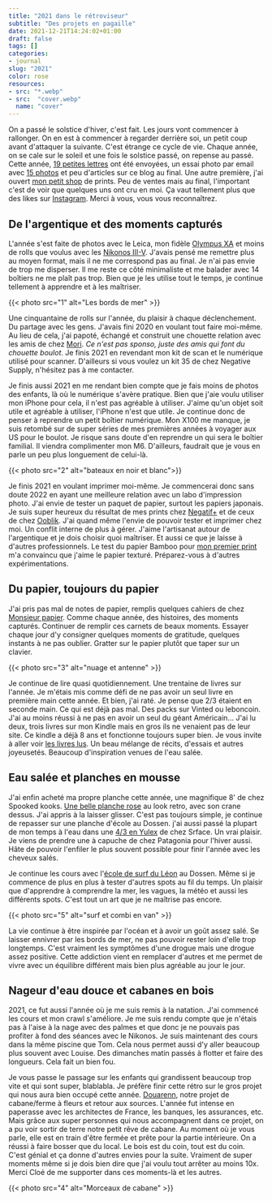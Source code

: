 ```yaml
---
title: "2021 dans le rétroviseur"
subtitle: "Des projets en pagaille"
date: 2021-12-21T14:24:02+01:00
draft: false
tags: []
categories:
- journal
slug: "2021"
color: rose
resources:
- src: "*.webp"
- src:  "cover.webp"
  name: "cover"
---
```


On a passé le solstice d'hiver, c'est fait. Les jours vont commencer à rallonger. On en est à commencer à regarder derrière soi, un petit coup avant d'attaquer la suivante. C'est étrange ce cycle de vie. Chaque année, on se cale sur le soleil et une fois le solstice passé, on repense au passé. Cette année, [19 petites lettres](/bonjour) ont été envoyées, un essai photo par email avec [15 photos](/detail) et peu d'articles sur ce blog au final. Une autre première, j'ai ouvert [mon petit shop](/shop) de prints. Peu de ventes mais au final, l'important c'est de voir que quelques uns ont cru en moi. Ça vaut tellement plus que des likes sur [Instagram](https://instagram.com/bonjouryannick). Merci à vous, vous vous reconnaîtrez. 


## De l'argentique et des moments capturés

L'année s'est faite de photos avec le Leica, mon fidèle [Olympus XA](/olympus-xa) et moins de rolls que voulus avec les [Nikonos III-V](/nikonos-v). J'avais pensé me remettre plus au moyen format, mais il ne me correspond pas au final. Je n'ai pas envie de trop me disperser. Il me reste ce côté minimaliste et me balader avec 14 boîtiers ne me plaît pas trop. Bien que je les utilise tout le temps, je continue tellement à apprendre et à les maîtriser. 

{{< photo src="1" alt="Les bords de mer" >}}

Une cinquantaine de rolls sur l'année, du plaisir à chaque déclenchement. Du partage avec les gens. J'avais fini 2020 en voulant tout faire moi-même. Au lieu de cela, j'ai papoté, échangé et construit une chouette relation avec les amis de chez [Mori](https://morifilmlab.com). *Ce n'est pas sponso, juste des amis qui font du chouette boulot*. Je finis 2021 en revendant mon kit de scan et le numérique utilisé pour scanner. D'ailleurs si vous voulez un kit 35 de chez Negative Supply, n'hésitez pas à me contacter.

Je finis aussi 2021 en me rendant bien compte que je fais moins de photos des enfants, là où le numérique s'avère pratique. Bien que j'aie voulu utiliser mon iPhone pour cela, il n'est pas agréable à utiliser. J'aime qu'un objet soit utile et agréable à utiliser, l'iPhone n'est que utile. Je continue donc de penser à reprendre un petit boîtier numérique. Mon X100 me manque, je suis retombé sur de super séries de mes premières années à voyager aux US pour le boulot. Je risque sans doute d'en reprendre un qui sera le boîtier familial. Il viendra complimenter mon M6. D'ailleurs, faudrait que je vous en parle un peu plus longuement de celui-là. 

{{< photo src="2" alt="bateaux en noir et blanc">}}

Je finis 2021 en voulant imprimer moi-même. Je commencerai donc sans doute 2022 en ayant une meilleure relation avec un labo d'impression photo. J'ai envie de tester un paquet de papier, surtout les papiers japonais. Je suis super heureux du résultat de mes prints chez [Negatif+](https://negatifplus.com) et de ceux de chez [Ooblik](https://print-ooblik.fr/fr/). J'ai quand même l'envie de pouvoir tester et imprimer chez moi. Un conflit interne de plus à gérer. J'aime l'artisanat autour de l'argentique et je dois choisir quoi maîtriser. Et aussi ce que je laisse à d'autres professionnels. Le test du papier Bamboo pour [mon premier print](/shop/sunrise-I) m'a convaincu que j'aime le papier texturé. Préparez-vous à d'autres expérimentations. 

## Du papier, toujours du papier

J'ai pris pas mal de notes de papier, remplis quelques cahiers de chez [Monsieur papier](https://www.monsieurpapier.fr/en/). Comme chaque année, des histoires, des moments capturés. Continuer de remplir ces carnets de beaux moments. Essayer chaque jour d'y consigner quelques moments de gratitude, quelques instants à ne pas oublier. Gratter sur le papier plutôt que taper sur un clavier.

{{< photo src="3"  alt="nuage et antenne" >}}

Je continue de lire quasi quotidiennement. Une trentaine de livres sur l'année. Je m'étais mis comme défi de ne pas avoir un seul livre en première main cette année. Et bien, j'ai raté. Je pense que 2/3 étaient en seconde main. Ce qui est déjà pas mal. Des packs sur Vinted ou leboncoin. J'ai au moins réussi à ne pas en avoir un seul du géant Américain... J'ai lu deux, trois livres sur mon Kindle mais en gros ils ne venaient pas de leur site. Ce kindle a déjà 8 ans et fonctionne toujours super bien. Je vous invite à aller voir [les livres lus](/books). Un beau mélange de récits, d'essais et autres joyeusetés. Beaucoup d'inspiration venues de l'eau salée. 

## Eau salée et planches en mousse


J'ai enfin acheté ma propre planche cette année, une magnifique 8' de chez Spooked kooks. [Une belle planche rose](https://spookedkooks.com/products/dead-hippie-8) au look retro, avec son crane dessus. J'ai appris à la laisser glisser. C'est pas toujours simple, je continue de repasser sur une planche d'école au Dossen. j'ai aussi passé la plupart de mon temps à l'eau dans une [4/3 en Yulex](https://srface.com/shop/mens-eco-wetsuit/?currency=EUR) de chez Srface. Un vrai plaisir. Je viens de prendre une à capuche de chez Patagonia pour l'hiver aussi. Hâte de pouvoir l'enfiler le plus souvent possible pour finir l'année avec les cheveux salés. 

Je continue les cours avec l'[école de surf du Léon](https://www.ecole-surf-leon.com) au Dossen. Même si je commence de plus en plus à tester d'autres spots au fil du temps. Un plaisir que d'apprendre à comprendre la mer, les vagues, la météo et aussi les différents spots. C'est tout un art que je ne maîtrise pas encore. 

{{< photo src="5" alt="surf et combi en van" >}}

La vie continue à être inspirée par l'océan et à avoir un goût assez salé. Se laisser ennivrer par les bords de mer, ne pas pouvoir rester loin d'elle trop longtemps. C'est vraiment les symptômes d'une drogue mais une drogue assez positive. Cette addiction vient en remplacer d'autres et me permet de vivre avec un équilibre différent mais bien plus agréable au jour le jour. 

## Nageur d'eau douce et cabanes en bois

2021, ce fut aussi l'année où je me suis remis à la natation. J'ai commencé les cours et mon crawl s'améliore. Je me suis rendu compte que je n'étais pas à l'aise à la nage avec des palmes et que donc je ne pouvais pas profiter à fond des séances avec le Nikonos. Je suis maintenant des cours dans la même piscine que Tom. Cela nous permet aussi d'y aller beaucoup plus souvent avec Louise. Des dimanches matin passés à flotter et faire des longueurs. Cela fait un bien fou. 

Je vous passe le passage sur les enfants qui grandissent beaucoup trop vite et qui sont super, blablabla. Je préfère finir cette rétro sur le gros projet qui nous aura bien occupé cette année. [Douarenn](https://instagram.com/douarenn), notre projet de cabane/ferme à fleurs et retour aux sources. L'année fut intense en paperasse avec les architectes de France, les banques, les assurances, etc. Mais grâce aux super personnes qui nous accompagnent dans ce projet, on a pu voir sortir de terre notre petit rêve de cabane. Au moment où je vous parle, elle est en train d'être fermée et prête pour la partie intérieure. On a réussi à faire bosser que du local. Le bois est du coin, tout est du coin. C'est génial et ça donne d'autres envies pour la suite. Vraiment de super moments même si je dois bien dire que j'ai voulu tout arrêter au moins 10x. Merci Cloé de me supporter dans ces moments-là et les autres.

{{< photo src="4" alt="Morceaux de cabane" >}}
